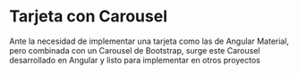 # Tarjeta con Carousel

Ante la necesidad de implementar una tarjeta como las de Angular Material, pero combinada con un Carousel de Bootstrap, surge este Carousel desarrollado en Angular y listo para implementar en otros proyectos

